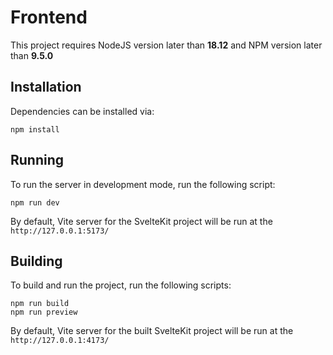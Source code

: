 # Frontend
This project requires NodeJS version later than **18.12** and NPM version later than **9.5.0**

## Installation
 Dependencies can be installed via:

    npm install

## Running
To run the server in development mode, run the following script:

    npm run dev

By default, Vite server for the SvelteKit project will be run at the `http://127.0.0.1:5173/`

## Building
To build and run the project, run the following scripts:

    npm run build
    npm run preview
By default, Vite server for the built SvelteKit project will be run at the `http://127.0.0.1:4173/`
